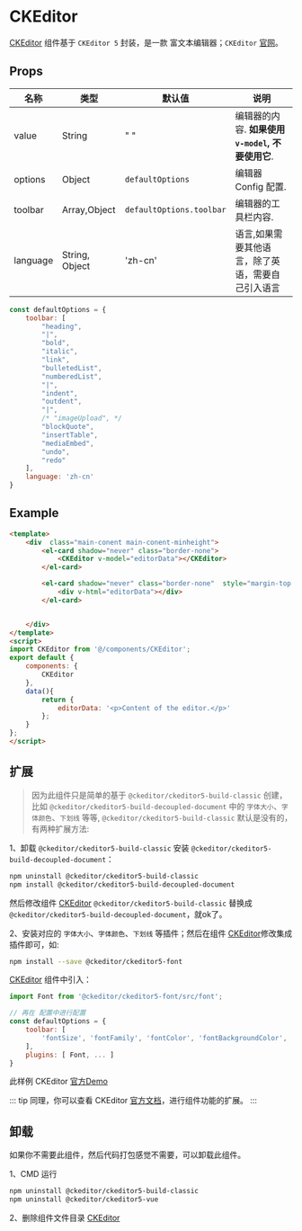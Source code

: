 # CKEditor


[CKEditor](https://github.com/lqsong/admin-element-vue/blob/javascript.v1/src/components/CKEditor/) 组件基于 `CKEditor 5` 封装，是一款 富文本编辑器；`CKEditor` [官网](https://ckeditor.com/)。


## Props

| 名称     | 类型    | 默认值                      | 说明                                                                           |
| -------- | ------ | -------------------------- | ------------------------------------------------------------------------------------- |
| value    | String | " "                        | 编辑器的内容. **如果使用 `v-model`, 不要使用它**.                                      |
| options  | Object |  `defaultOptions`          | 编辑器 Config 配置.                                                                    |
| toolbar   | Array,Object |      `defaultOptions.toolbar`             | 编辑器的工具栏内容.                                  |
| language | String, Object | 'zh-cn'                    | 语言,如果需要其他语言，除了英语，需要自己引入语言                   |

```js
const defaultOptions = {
    toolbar: [
        "heading",
        "|",
        "bold",
        "italic", 
        "link",
        "bulletedList",
        "numberedList",
        "|",
        "indent",
        "outdent",
        "|",
        /* "imageUpload", */
        "blockQuote", 
        "insertTable",
        "mediaEmbed",
        "undo",
        "redo"
    ],
    language: 'zh-cn'
}
```


## Example

```html
<template>
    <div  class="main-conent main-conent-minheight">        
        <el-card shadow="never" class="border-none">
            <CKEditor v-model="editorData"></CKEditor>
        </el-card>

        <el-card shadow="never" class="border-none"  style="margin-top:4px;">
            <div v-html="editorData"></div>
        </el-card>


    </div>
</template>
<script>
import CKEditor from '@/components/CKEditor';
export default {
    components: {
        CKEditor
    },
    data(){
        return {
            editorData: '<p>Content of the editor.</p>'
        };
    }
};
</script>
```

## 扩展

> 因为此组件只是简单的基于 `@ckeditor/ckeditor5-build-classic` 创建，比如 `@ckeditor/ckeditor5-build-decoupled-document` 中的 `字体大小`、`字体颜色`、`下划线` 等等, `@ckeditor/ckeditor5-build-classic` 默认是没有的，有两种扩展方法:

1、卸载 `@ckeditor/ckeditor5-build-classic` 安装 `@ckeditor/ckeditor5-build-decoupled-document`：

```bash
npm uninstall @ckeditor/ckeditor5-build-classic
npm install @ckeditor/ckeditor5-build-decoupled-document
```

然后修改组件 [CKEditor](https://github.com/lqsong/admin-element-vue/blob/javascript.v1/src/components/CKEditor/index.vue) `@ckeditor/ckeditor5-build-classic` 替换成 `@ckeditor/ckeditor5-build-decoupled-document`，就ok了。

2、安装对应的 `字体大小`、`字体颜色`、`下划线` 等插件；然后在组件 [CKEditor](https://github.com/lqsong/admin-element-vue/blob/javascript.v1/src/components/CKEditor/index.vue)修改集成插件即可，如:

```bash
npm install --save @ckeditor/ckeditor5-font
```

[CKEditor](https://github.com/lqsong/admin-element-vue/blob/javascript.v1/src/components/CKEditor/index.vue) 组件中引入：

```js
import Font from '@ckeditor/ckeditor5-font/src/font';

// 再在 配置中进行配置
const defaultOptions = {
    toolbar: [
        'fontSize', 'fontFamily', 'fontColor', 'fontBackgroundColor',
    ],
    plugins: [ Font, ... ]
}
```
此样例 CKEditor [官方Demo](https://ckeditor.com/docs/ckeditor5/latest/features/font.html#installation)

::: tip
同理，你可以查看 CKEditor [官方文档](https://ckeditor.com/docs/ckeditor5/latest/api/)，进行组件功能的扩展。
:::







## 卸载

如果你不需要此组件，然后代码打包感觉不需要，可以卸载此组件。

1、CMD 运行

```bash
npm uninstall @ckeditor/ckeditor5-build-classic
npm uninstall @ckeditor/ckeditor5-vue
```

2、删除组件文件目录 [CKEditor](https://github.com/lqsong/admin-element-vue/blob/javascript.v1/src/components/CKEditor/)